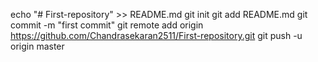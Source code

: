 echo "# First-repository" >> README.md
git init
git add README.md
git commit -m "first commit"
git remote add origin https://github.com/Chandrasekaran2511/First-repository.git
git push -u origin master
